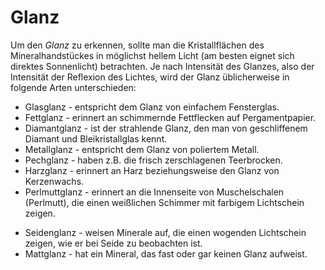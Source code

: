 # Glanz 
Um den *Glanz* zu erkennen, sollte man die Kristallflächen des Mineralhandstückes in möglichst hellem Licht (am besten eignet sich direktes Sonnenlicht) betrachten. Je nach Intensität des Glanzes, also der Intensität der Reflexion des Lichtes, wird der Glanz üblicherweise in folgende Arten unterschieden:

- Glasglanz - entspricht dem Glanz von einfachem Fensterglas.
- Fettglanz - erinnert an schimmernde Fettflecken auf Pergamentpapier.
- Diamantglanz - ist der strahlende Glanz, den man von geschliffenem Diamant und Bleikristallglas kennt.
- Metallglanz - entspricht dem Glanz von poliertem Metall.
- Pechglanz - haben z.B. die frisch zerschlagenen Teerbrocken.
- Harzglanz - erinnert an Harz beziehungsweise den Glanz von Kerzenwachs.
- Perlmuttglanz - erinnert an die Innenseite von Muschelschalen (Perlmutt), die einen weißlichen Schimmer mit farbigem Lichtschein zeigen.</p>
- Seidenglanz - weisen Minerale auf, die einen wogenden Lichtschein zeigen, wie er bei Seide zu beobachten ist.
- Mattglanz - hat ein Mineral, das fast oder gar keinen Glanz aufweist.